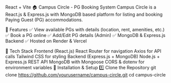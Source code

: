 React + Vite
🏠 Campus Circle - PG Booking System
Campus Circle is a React.js & Express.js with MongoDB based platform for listing and booking Paying Guest (PG) accommodations.

🚀 Features
✅ View available PGs with details (location, rent, amenities, etc.)
✅ Book a PG online
✅ Add/Edit PG details (Admin)
✅ MongoDB & Express.js Backend
✅ Hosted on Render & Vercel

🔧 Tech Stack
Frontend (React.js)
React Router for navigation
Axios for API calls
Tailwind CSS for styling
Backend (Express.js + MongoDB)
Node.js + Express.js REST API
MongoDB with Mongoose
CORS & dotenv for environment variables
📌 Installation & Setup
1️⃣ Clone the Repository
git clone https://github.com/yourusername/campus-circle.git
cd campus-circle
